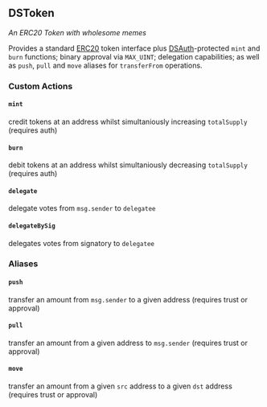 <h2>DSToken
  <small class="text-muted">
    <a href="https://github.com/dapphub/ds-token"><span class="fa fa-github"></span></a>
  </small>
</h2>

_An ERC20 Token with wholesome memes_

Provides a standard [ERC20] token interface plus [DSAuth]-protected
`mint` and `burn` functions; binary approval via `MAX_UINT`; delegation capabilities; as well as
`push`, `pull` and `move` aliases for `transferFrom` operations.

[ERC20]: https://theethereum.wiki/w/index.php/ERC20_Token_Standard
[DSAuth]: https://dapp.tools/dappsys/ds-auth

### Custom Actions

#### `mint`
credit tokens at an address whilst simultaniously increasing `totalSupply` 
(requires auth)

#### `burn`
debit tokens at an address whilst simultaniously decreasing `totalSupply` 
(requires auth)

#### `delegate`
delegate votes from `msg.sender` to `delegatee`

#### `delegateBySig`
delegates votes from signatory to `delegatee`

### Aliases

#### `push`
transfer an amount from `msg.sender` to a given address (requires trust or 
approval)

#### `pull`
transfer an amount from a given address to `msg.sender` (requires trust or 
approval)

#### `move`
transfer an amount from a given `src` address to a given `dst` address (requires
trust or approval)
